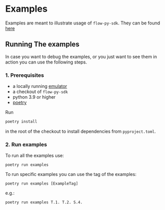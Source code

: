 # Examples

Examples are meant to illustrate usage of `flow-py-sdk`. They can be found [here](https://github.com/janezpodhostnik/flow-py-sdk/tree/master/examples)


## Running The examples

In case you want to debug the examples, or you just want to see them in action you can use the following steps.

### 1. Prerequisites

- a locally running [emulator](./emulator.md)
- a checkout of `flow-py-sdk`
- python 3.9 or higher
- [poetry](https://python-poetry.org/)

Run 

```sh
poetry install
``` 

in the root of the checkout to install dependencies from `pyproject.toml`.

### 2. Run examples

To run all the examples use:

`poetry run examples`

To run specific examples you can use the tag of the examples:

`poetry run examples [ExampleTag]`

e.g.:

`poetry run examples T.1. T.2. S.4.`
